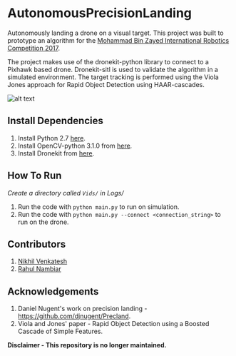 # AutonomousPrecisionLanding
Autonomously landing a drone on a visual target. This project was built to prototype an algorithm for the [Mohammad Bin Zayed International Robotics Competition 2017](http://mbzirc.com/).

The project makes use of the dronekit-python library to connect to a Pixhawk based drone. Dronekit-sitl is used to validate the algorithm in a simulated environment. The target tracking is performed using the Viola Jones approach for Rapid Object Detection using HAAR-cascades.

![alt text](https://github.com/nikv96/AutonomousPrecisionLanding/blob/master/Logs/Target%20Tracking.png)

## Install Dependencies
1. Install Python 2.7 [here](https://www.python.org/download/releases/2.7/).
2. Install OpenCV-python 3.1.0 from [here](http://opencv.org/downloads.html).
3. Install Dronekit from [here](http://python.dronekit.io/guide/quick_start.html).

## How To Run
_Create a directory called `Vids/` in Logs/_
1. Run the code with ```python main.py``` to run on simulation.
2. Run the code with ```python main.py --connect <connection_string>``` to run on the drone.

## Contributors
1. [Nikhil Venkatesh](https://github.com/nikv96)
2. [Rahul Nambiar](https://github.com/RNambiar1996)

## Acknowledgements
1. Daniel Nugent's work on precision landing - https://github.com/djnugent/Precland.
2. Viola and Jones' paper - Rapid Object Detection using a Boosted Cascade of Simple
Features.

**Disclaimer - This repository is no longer maintained.**

